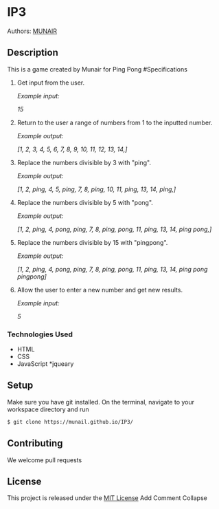 # IP3

Authors: [MUNAIR](https://munail.github.io/IP3/)

## Description

This is a game created by Munair for Ping Pong
#Specifications

1. Get input from the user.

   *Example input:*

   *15*

2. Return to the user a range of numbers from 1 to the inputted number.

   *Example output:*

   *[1, 2, 3, 4, 5, 6, 7, 8, 9, 10, 11, 12, 13, 14,]*

3. Replace the numbers divisible by 3 with "ping".

   *Example output:*

   *[1, 2, ping, 4, 5, ping, 7, 8, ping, 10, 11, ping, 13, 14, ping,]*

4. Replace the numbers divisible by 5 with "pong".

   *Example output:*

   *[1, 2, ping, 4, pong, ping, 7, 8, ping, pong, 11, ping, 13, 14, ping pong,]*

5. Replace the numbers divisible by 15 with "pingpong".

   *Example output:*

   *[1, 2, ping, 4, pong, ping, 7, 8, ping, pong, 11, ping, 13, 14, ping pong pingpong]*

6. Allow the user to enter a new number and get new results.

   *Example input:*

   *5*

### Technologies Used
* HTML
* CSS
* JavaScript
*jqueary

## Setup

Make sure you have git installed. On the terminal, navigate to your workspace directory and run

```bash
$ git clone https://munail.github.io/IP3/
```
## Contributing

We welcome pull requests

## License

This project is released under the [MIT License](./LICENSE.md)
Add Comment Collapse
   

